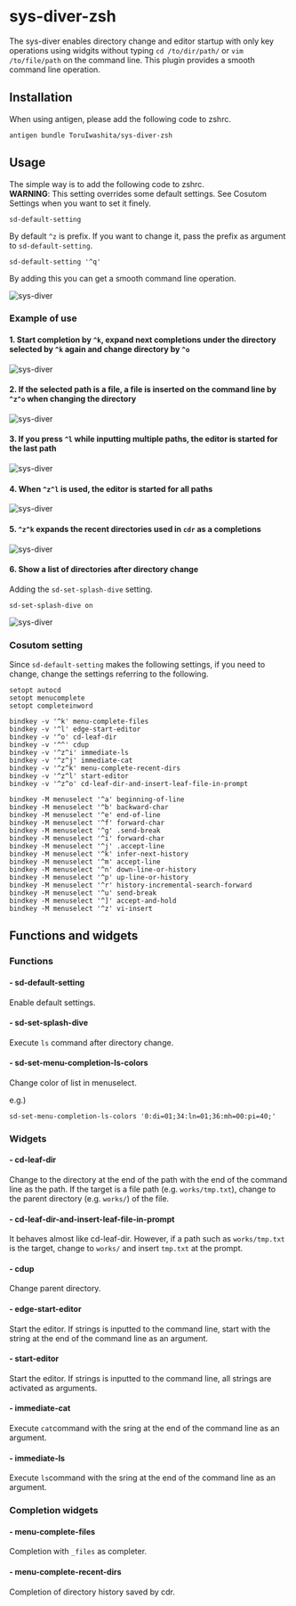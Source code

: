 # sys-diver-zsh  

The sys-diver enables directory change and editor startup with only key operations using widgits without typing `cd /to/dir/path/` or `vim /to/file/path` on the command line. This plugin provides a smooth command line operation.  

## Installation  

When using antigen, please add the following code to zshrc.  

```  
antigen bundle ToruIwashita/sys-diver-zsh  
```  

## Usage  

The simple way is to add the following code to zshrc.  
**WARNING**: This setting overrides some default settings. See Cosutom Settings when you want to set it finely.  

```  
sd-default-setting  
```  

By default `^z` is prefix. If you want to change it, pass the prefix as argument to `sd-default-setting`.  

```  
sd-default-setting '^q'  
```  

By adding this you can get a smooth command line operation.  

![sys-diver](https://raw.githubusercontent.com/wiki/ToruIwashita/sys-diver-zsh/images/sys-diver-zsh-demo.gif)  

### Example of use  

#### 1. Start completion by `^k`, expand next completions under the directory selected by `^k` again and change directory by `^o`  

![sys-diver](https://raw.githubusercontent.com/wiki/ToruIwashita/sys-diver-zsh/images/sys-diver-zsh-demo-cd-1.gif)  

#### 2. If the selected path is a file, a file is inserted on the command line by `^z^o` when changing the directory  

![sys-diver](https://raw.githubusercontent.com/wiki/ToruIwashita/sys-diver-zsh/images/sys-diver-zsh-demo-cd-2.gif)  

#### 3. If you press `^l` while inputting multiple paths, the editor is started for the last path  

![sys-diver](https://raw.githubusercontent.com/wiki/ToruIwashita/sys-diver-zsh/images/sys-diver-zsh-demo-editor-1.gif)  

#### 4. When `^z^l` is used, the editor is started for all paths  

![sys-diver](https://raw.githubusercontent.com/wiki/ToruIwashita/sys-diver-zsh/images/sys-diver-zsh-demo-editor-2.gif)  

#### 5. `^z^k` expands the recent directories used in `cdr` as a completions  

![sys-diver](https://raw.githubusercontent.com/wiki/ToruIwashita/sys-diver-zsh/images/sys-diver-zsh-demo-recent-dir-completion.gif)  

#### 6. Show a list of directories after directory change  

Adding the `sd-set-splash-dive` setting.  

```  
sd-set-splash-dive on  
```  

![sys-diver](https://raw.githubusercontent.com/wiki/ToruIwashita/sys-diver-zsh/images/sys-diver-zsh-demo-splash-dive.gif)  

### Cosutom setting  

Since `sd-default-setting` makes the following settings, if you need to change, change the settings referring to the following.  

```  
setopt autocd  
setopt menucomplete  
setopt completeinword  

bindkey -v '^k' menu-complete-files  
bindkey -v '^l' edge-start-editor  
bindkey -v '^o' cd-leaf-dir  
bindkey -v '^^' cdup  
bindkey -v '^z^i' immediate-ls  
bindkey -v '^z^j' immediate-cat  
bindkey -v '^z^k' menu-complete-recent-dirs  
bindkey -v '^z^l' start-editor  
bindkey -v '^z^o' cd-leaf-dir-and-insert-leaf-file-in-prompt  

bindkey -M menuselect '^a' beginning-of-line  
bindkey -M menuselect '^b' backward-char  
bindkey -M menuselect '^e' end-of-line  
bindkey -M menuselect '^f' forward-char  
bindkey -M menuselect '^g' .send-break  
bindkey -M menuselect '^i' forward-char  
bindkey -M menuselect '^j' .accept-line  
bindkey -M menuselect '^k' infer-next-history  
bindkey -M menuselect '^m' accept-line  
bindkey -M menuselect '^n' down-line-or-history  
bindkey -M menuselect '^p' up-line-or-history  
bindkey -M menuselect '^r' history-incremental-search-forward  
bindkey -M menuselect '^u' send-break  
bindkey -M menuselect '^]' accept-and-hold  
bindkey -M menuselect '^z' vi-insert  
```  

## Functions and widgets  

### Functions  

#### - sd-default-setting  

Enable default settings.  

#### - sd-set-splash-dive  

Execute `ls` command after directory change.  

#### - sd-set-menu-completion-ls-colors  

Change color of list in menuselect.  

e.g.)  

```  
sd-set-menu-completion-ls-colors '0:di=01;34:ln=01;36:mh=00:pi=40;'  
```  

### Widgets  

#### - cd-leaf-dir  

Change to the directory at the end of the path with the end of the command line as the path. If the target is a file path (e.g. `works/tmp.txt`), change to the parent directory (e.g. `works/`) of the file.  

#### - cd-leaf-dir-and-insert-leaf-file-in-prompt  

It behaves almost like cd-leaf-dir. However, if a path such as `works/tmp.txt` is the target, change to `works/` and insert `tmp.txt` at the prompt.  

#### - cdup  

Change parent directory.  

#### - edge-start-editor  

Start the editor. If strings is inputted to the command line, start with the string at the end of the command line as an argument.  

#### - start-editor  

Start the editor. If strings is inputted to the command line, all strings are activated as arguments.  

#### - immediate-cat  

Execute `cat`command  with the sring at the end of the command line as an argument.  

#### - immediate-ls  

Execute `ls`command  with the sring at the end of the command line as an argument.  

### Completion widgets  

#### - menu-complete-files  

Completion with `_files` as completer.  

#### - menu-complete-recent-dirs  

Completion of directory history saved by cdr.  
